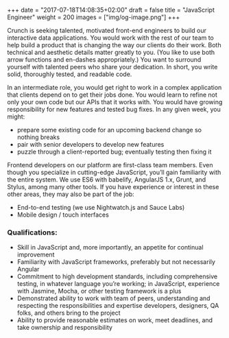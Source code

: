 +++
date = "2017-07-18T14:08:35+02:00"
draft = false
title = "JavaScript Engineer"
weight = 200
images = ["img/og-image.png"]
+++

Crunch is seeking talented, motivated front-end engineers to build our interactive data applications. You would work with the rest of our team to help build a product that is changing the way our clients do their work. Both technical and aesthetic details matter greatly to you. (You like to use both arrow functions and en-dashes appropriately.) You want to surround yourself with talented peers who share your dedication. In short, you write solid, thoroughly tested, and readable code.

In an intermediate role, you would get right to work in a complex application that clients depend on to get their jobs done. You would learn to refine not only your own code but our APIs that it works with. You would have growing responsibility for new features and tested bug fixes. In any given week, you might:

* prepare some existing code for an upcoming backend change so nothing breaks
* pair with senior developers to develop new features
* puzzle through a client-reported bug; eventually testing then fixing it

Frontend developers on our platform are first-class team members. Even though you specialize in cutting-edge JavaScript, you’ll gain familiarity with the entire system. We use ES6 with babelify, AngularJS 1.x, Grunt, and Stylus, among many other tools. If you have experience or interest in these other areas, they may also be part of the job:

* End-to-end testing (we use Nightwatch.js and Sauce Labs)
* Mobile design / touch interfaces

### Qualifications:

* Skill in JavaScript and, more importantly, an appetite for continual improvement
* Familiarity with JavaScript frameworks, preferably but not necessarily Angular
* Commitment to high development standards, including comprehensive testing, in whatever language you’re working; in JavaScript, experience with Jasmine, Mocha, or other testing framework is a plus
* Demonstrated ability to work with team of peers, understanding and respecting the responsibilities and expertise developers, designers, QA folks, and others bring to the project
* Ability to provide reasonable estimates on work, meet deadlines, and take ownership and responsibility
